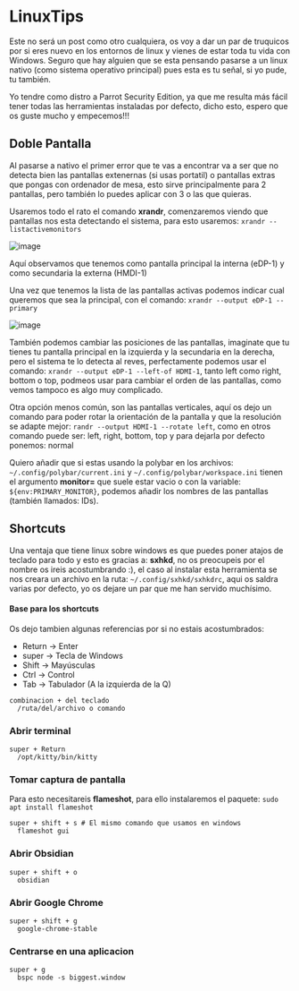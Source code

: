 # LinuxTips
Este no será un post como otro cualquiera, os voy a dar un par de truquicos por si eres nuevo en los entornos de linux y vienes de estar toda tu vida con Windows. Seguro que hay alguien que se esta pensando pasarse a un linux nativo (como sistema operativo principal) pues esta es tu señal, si yo pude, tu también.

Yo tendre como distro a Parrot Security Edition, ya que me resulta más fácil tener todas las herramientas instaladas por defecto, dicho esto, espero que os guste mucho y empecemos!!!

## Doble Pantalla
Al pasarse a nativo el primer error que te vas a encontrar va a ser que no detecta bien las pantallas extenernas (si usas portatil) o pantallas extras que pongas con ordenador de mesa, esto sirve principalmente para 2 pantallas, pero también lo puedes aplicar con 3 o las que quieras.

Usaremos todo el rato el comando **xrandr**, comenzaremos viendo que pantallas nos esta detectando el sistema, para esto usaremos: ``xrandr --listactivemonitors``

![image](https://github.com/Llo0zy/LinuxTips/assets/108870244/ece6c062-2bde-4324-862b-dbd789822241)

Aquí observamos que tenemos como pantalla principal la interna (eDP-1) y como secundaria la externa (HMDI-1)

Una vez que tenemos la lista de las pantallas activas podemos indicar cual queremos que sea la principal, con el comando: ``xrandr --output eDP-1 --primary``

![image](https://github.com/Llo0zy/LinuxTips/assets/108870244/fe410f9b-6182-4b26-a493-1027ddf4c147)

También podemos cambiar las posiciones de las pantallas, imaginate que tu tienes tu pantalla principal en la izquierda y la secundaria en la derecha, pero el sistema te lo detecta al reves, perfectamente podemos usar el comando: ``xrandr --output eDP-1 --left-of HDMI-1``, tanto left como right, bottom o top, podmeos usar para cambiar el orden de las pantallas, como vemos tampoco es algo muy complicado.

Otra opción menos común, son las pantallas verticales, aquí os dejo un comando para poder rotar la orientación de la pantalla y que la resolución se adapte mejor: ``randr --output HDMI-1 --rotate left``, como en otros comando puede ser: left, right, bottom, top y para dejarla por defecto ponemos: normal

Quiero añadir que si estas usando la polybar en los archivos: ``~/.config/polybar/current.ini`` y ``~/.config/polybar/workspace.ini`` tienen el argumento **monitor=** que suele estar vacio o con la variable: ``${env:PRIMARY_MONITOR}``, podemos añadir los nombres de las pantallas (también llamados: IDs).


## Shortcuts
Una ventaja que tiene linux sobre windows es que puedes poner atajos de teclado para todo y esto es gracias a: **sxhkd**, no os preocupeis por el nombre os ireis acostumbrando :), el caso al instalar esta herramienta se nos creara un archivo en la ruta: ``~/.config/sxhkd/sxhkdrc``, aqui os saldra varias por defecto, yo os dejare un par que me han servido muchísimo.

#### Base para los shortcuts
Os dejo tambien algunas referencias por si no estais acostumbrados:
- Return -> Enter
- super -> Tecla de Windows
- Shift -> Mayúsculas
- Ctrl -> Control
- Tab -> Tabulador (A la izquierda de la Q)
```
combinacion + del teclado
  /ruta/del/archivo o comando
```

### Abrir terminal
```
super + Return
  /opt/kitty/bin/kitty
```

### Tomar captura de pantalla
Para esto necesitareis **flameshot**, para ello instalaremos el paquete: ``sudo apt install flameshot``
```
super + shift + s # El mismo comando que usamos en windows
  flameshot gui
```

### Abrir Obsidian
```
super + shift + o
  obsidian
```

### Abrir Google Chrome
```
super + shift + g
  google-chrome-stable
```

### Centrarse en una aplicacion
```
super + g
  bspc node -s biggest.window
```
